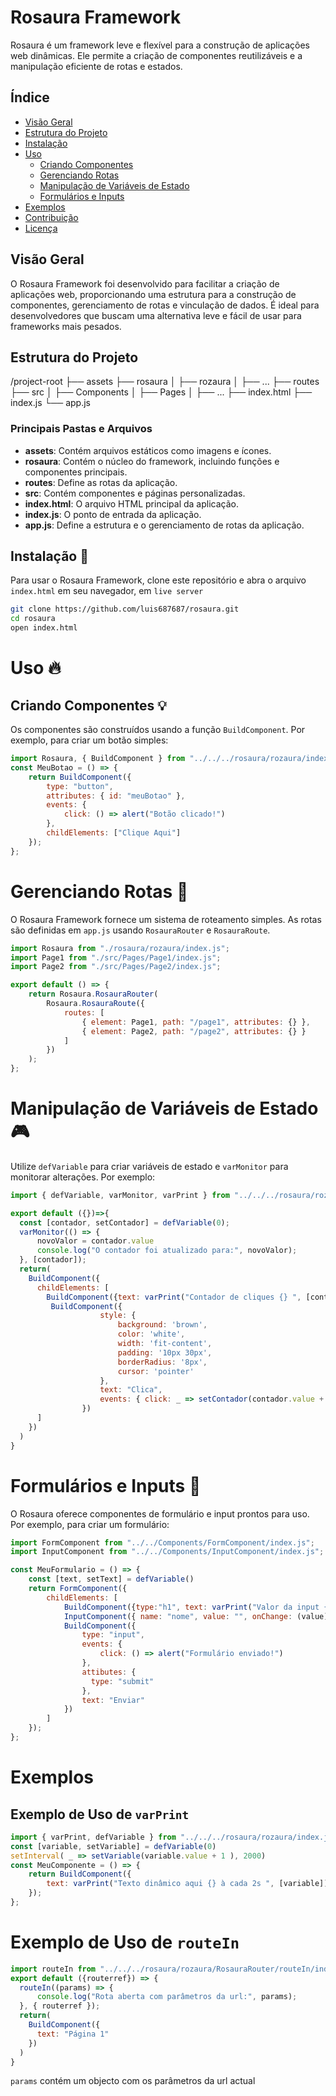 # Rosaura Framework

Rosaura é um framework leve e flexível para a construção de aplicações web dinâmicas. Ele permite a criação de componentes reutilizáveis e a manipulação eficiente de rotas e estados. 

## Índice

- [Visão Geral](#visão-geral)
- [Estrutura do Projeto](#estrutura-do-projeto)
- [Instalação](#instalação)
- [Uso](#uso)
  - [Criando Componentes](#criando-componentes)
  - [Gerenciando Rotas](#gerenciando-rotas)
  - [Manipulação de Variáveis de Estado](#manipulação-de-variáveis-de-estado)
  - [Formulários e Inputs](#formulários-e-inputs)
- [Exemplos](#exemplos)
- [Contribuição](#contribuição)
- [Licença](#licença)

## Visão Geral 

O Rosaura Framework foi desenvolvido para facilitar a criação de aplicações web, proporcionando uma estrutura para a construção de componentes, gerenciamento de rotas e vinculação de dados. É ideal para desenvolvedores que buscam uma alternativa leve e fácil de usar para frameworks mais pesados.

## Estrutura do Projeto

/project-root
├── assets
├── rosaura
│ ├── rozaura
│ ├── ...
├── routes
├── src
│ ├── Components
│ ├── Pages
│ ├── ...
├── index.html
├── index.js
└── app.js


### Principais Pastas e Arquivos

- **assets**: Contém arquivos estáticos como imagens e ícones.
- **rosaura**: Contém o núcleo do framework, incluindo funções e componentes principais.
- **routes**: Define as rotas da aplicação.
- **src**: Contém componentes e páginas personalizadas.
- **index.html**: O arquivo HTML principal da aplicação.
- **index.js**: O ponto de entrada da aplicação.
- **app.js**: Define a estrutura e o gerenciamento de rotas da aplicação.

## Instalação 🚀

Para usar o Rosaura Framework, clone este repositório e abra o arquivo `index.html` em seu navegador, em `live server`

```bash
git clone https://github.com/luis687687/rosaura.git
cd rosaura
open index.html
```

# Uso 🔥
## Criando Componentes 💡
Os componentes são construídos usando a função `BuildComponent`. Por exemplo, para criar um botão simples:


```js
import Rosaura, { BuildComponent } from "../../../rosaura/rozaura/index.js";
const MeuBotao = () => {
    return BuildComponent({
        type: "button",
        attributes: { id: "meuBotao" },
        events: {
            click: () => alert("Botão clicado!")
        },
        childElements: ["Clique Aqui"]
    });
};
```

# Gerenciando Rotas 🚗
O Rosaura Framework fornece um sistema de roteamento simples. As rotas são definidas em `app.js` usando `RosauraRouter` e `RosauraRoute`.

```js
import Rosaura from "./rosaura/rozaura/index.js";
import Page1 from "./src/Pages/Page1/index.js";
import Page2 from "./src/Pages/Page2/index.js";

export default () => {
    return Rosaura.RosauraRouter(
        Rosaura.RosauraRoute({
            routes: [
                { element: Page1, path: "/page1", attributes: {} },
                { element: Page2, path: "/page2", attributes: {} }
            ]
        })
    );
};
```

# Manipulação de Variáveis de Estado 🎮
Utilize `defVariable` para criar variáveis de estado e `varMonitor` para monitorar alterações. Por exemplo:

```js
import { defVariable, varMonitor, varPrint } from "../../../rosaura/rozaura/index.js";

export default ({})=>{
  const [contador, setContador] = defVariable(0);
  varMonitor(() => {
      novoValor = contador.value
      console.log("O contador foi atualizado para:", novoValor);
  }, [contador]);
  return(
    BuildComponent({
      childElements: [
        BuildComponent({text: varPrint("Contador de cliques {} ", [contador]),style: {width: "fit-content"}}),
         BuildComponent({
                    style: {
                        background: 'brown',
                        color: 'white',
                        width: 'fit-content',
                        padding: '10px 30px',
                        borderRadius: '8px',
                        cursor: 'pointer'
                    },
                    text: "Clica",
                    events: { click: _ => setContador(contador.value + 1)}
                })
      ]
    })
  )
}

```

# Formulários e Inputs 📝
O Rosaura oferece componentes de formulário e input prontos para uso. Por exemplo, para criar um formulário:

```js
import FormComponent from "../../Components/FormComponent/index.js";
import InputComponent from "../../Components/InputComponent/index.js";

const MeuFormulario = () => {
    const [text, setText] = defVariable()
    return FormComponent({
        childElements: [
            BuildComponent({type:"h1", text: varPrint("Valor da input {}", [text])})
            InputComponent({ name: "nome", value: "", onChange: (value) => setText(value) }),
            BuildComponent({
                type: "input",
                events: {
                    click: () => alert("Formulário enviado!")
                },
                attibutes: {
                  type: "submit"
                },
                text: "Enviar"
            })
        ]
    });
};
```

# Exemplos
## Exemplo de Uso de `varPrint`

```js
import { varPrint, defVariable } from "../../../rosaura/rozaura/index.js";
const [variable, setVariable] = defVariable(0)
setInterval( _ => setVariable(variable.value + 1 ), 2000)
const MeuComponente = () => {
    return BuildComponent({
        text: varPrint("Texto dinâmico aqui {} à cada 2s ", [variable])
    });
};
```

# Exemplo de Uso de `routeIn`
```js
import routeIn from "../../../rosaura/rozaura/RosauraRouter/routeIn/index.js";
export default ({routerref}) => {
  routeIn((params) => {
      console.log("Rota aberta com parâmetros da url:", params);
  }, { routerref });
  return(
    BuildComponent({
      text: "Página 1"
    })
  )
}
```
`params` contém um objecto com os parâmetros da url actual


